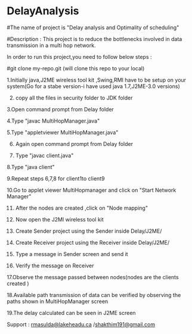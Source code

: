 # DelayAnalysis

#The name of project is "Delay analysis and Optimality of scheduling"

#Description : This project is to reduce the bottlenecks involved in data transmission in a multi hop network.

In order to run this project,you need to follow below steps :

#git clone my-repo.git (will clone this repo to your local)

1.Initially java,J2ME wireless tool kit ,Swing,RMI have to be setup on your system(Go for a stabe version-i have used java 1.7,J2ME-3.0 versions)

2. copy all the files in security folder to JDK folder

3.Open command prompt from Delay folder

4.Type "javac MultiHopManager.java"

5.Type "appletviewer MultiHopManager.java"

6. Again open command prompt from Delay folder

7. Type "javac client.java"

8.Type "java client"

9.Repeat steps 6,7,8 for client1to client9

10.Go to applet viewer MultiHopmanager and click on "Start Network Manager"

11. After the nodes are created ,click on "Node mapping"

12. Now open the J2MI wireless tool kit 

13. Create Sender project using the Sender inside Delay/J2ME/

14. Create Receiver project using the Receiver inside Delay/J2ME/

15. Type a message in Sender screen and send it 

16. Verify the message on Receiver

17.Observe the message passed between nodes(nodes are the clients created )

18.Available path transmission of data can be verified by observing the paths shown in MultiHopManager screen

19.The delay calculated can be seen in J2ME screen

Support : rmasulda@lakeheadu.ca /shakthim191@gmail.com
